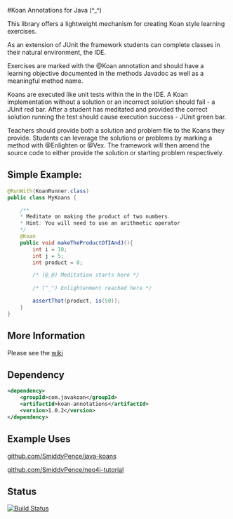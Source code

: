 #Koan Annotations for Java (^_^)

This library offers a lightweight mechanism for creating Koan style learning exercises.

As an extension of JUnit the framework students can complete classes in their natural environment, the IDE.

Exercises are marked with the @Koan annotation and should have a learning objective documented in the methods Javadoc as well as a meaningful method name.

Koans are executed like unit tests within the in the IDE.  A Koan implementation without a solution or an incorrect solution should fail - a JUnit red bar.  After a student has meditated and provided the correct solution running the test should cause execution success - JUnit green bar.

Teachers should provide both a solution and problem file to the Koans they provide.  Students can leverage the solutions or problems by marking a method with @Enlighten or @Vex.  The framework will then amend the source code to either provide the solution or starting problem respectively.

Simple Example:
---------------
```Java
@RunWith(KoanRunner.class)
public class MyKoans {  

    /**
    * Meditate on making the product of two numbers.
    * Hint: You will need to use an arithmetic operator
    */
    @Koan
    public void makeTheProductOfIAndJ(){
        int i = 10;
        int j = 5;
        int product = 0;

        /* (@_@) Meditation starts here */
        
        /* (^_^) Enlightenment reached here */

        assertThat(product, is(50));
    }
}
```

More Information
----------------
Please see the [wiki](https://github.com/SmiddyPence/koan-annotations/wiki)

Dependency
----------

```xml
<dependency>
    <groupId>com.javakoan</groupId>
    <artifactId>koan-annotations</artifactId>
    <version>1.0.2</version>
</dependency>
```

Example Uses
------------
[github.com/SmiddyPence/java-koans](https://github.com/SmiddyPence/java-koans)

[github.com/SmiddyPence/neo4j-tutorial](https://github.com/SmiddyPence/neo4j-tutorial)


Status
------
[![Build Status](https://travis-ci.org/SmiddyPence/koan-annotations.svg?branch=master)](https://travis-ci.org/SmiddyPence/koan-annotations)
